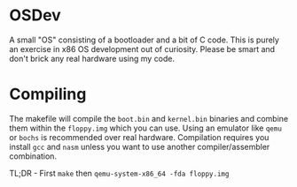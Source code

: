 # OSDev
A small "OS" consisting of a bootloader and a bit of C code. This is purely an exercise in x86 OS development out of curiosity. Please be smart and don't brick any real hardware using my code.

# Compiling
The makefile will compile the `boot.bin` and `kernel.bin` binaries and combine them within the `floppy.img` which you can use. Using an emulator like `qemu` or `bochs` is recommended over real hardware. Compilation requires you install `gcc` and `nasm` unless you want to use another compiler/assembler combination.

TL;DR - First `make` then `qemu-system-x86_64 -fda floppy.img`
